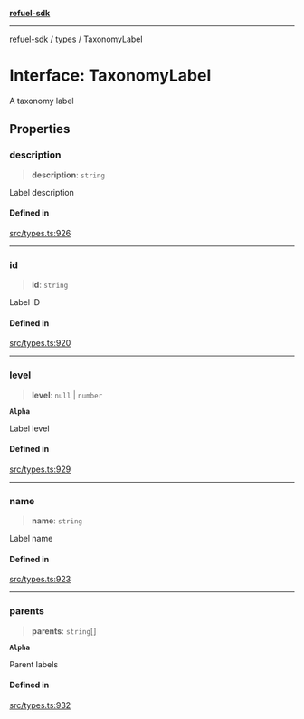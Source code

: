 [**refuel-sdk**](../../README.md)

***

[refuel-sdk](../../modules.md) / [types](../README.md) / TaxonomyLabel

# Interface: TaxonomyLabel

A taxonomy label

## Properties

### description

> **description**: `string`

Label description

#### Defined in

[src/types.ts:926](https://github.com/refuel-ai/refuel-sdk/blob/ce96b857bf5c9f1c73e98ea4629535109c473935/src/types.ts#L926)

***

### id

> **id**: `string`

Label ID

#### Defined in

[src/types.ts:920](https://github.com/refuel-ai/refuel-sdk/blob/ce96b857bf5c9f1c73e98ea4629535109c473935/src/types.ts#L920)

***

### level

> **level**: `null` \| `number`

**`Alpha`**

Label level

#### Defined in

[src/types.ts:929](https://github.com/refuel-ai/refuel-sdk/blob/ce96b857bf5c9f1c73e98ea4629535109c473935/src/types.ts#L929)

***

### name

> **name**: `string`

Label name

#### Defined in

[src/types.ts:923](https://github.com/refuel-ai/refuel-sdk/blob/ce96b857bf5c9f1c73e98ea4629535109c473935/src/types.ts#L923)

***

### parents

> **parents**: `string`[]

**`Alpha`**

Parent labels

#### Defined in

[src/types.ts:932](https://github.com/refuel-ai/refuel-sdk/blob/ce96b857bf5c9f1c73e98ea4629535109c473935/src/types.ts#L932)
